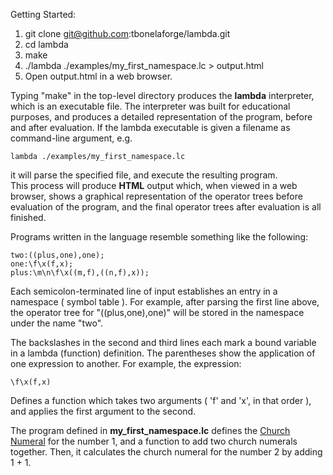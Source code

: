 Getting Started:

1. git clone git@github.com:tbonelaforge/lambda.git
2. cd lambda
3. make
4. ./lambda ./examples/my_first_namespace.lc > output.html
5. Open output.html in a web browser.

Typing "make" in the top-level directory produces the **lambda** interpreter, which is an executable file. The interpreter was built for educational purposes, and produces a detailed representation of the program, before and after evaluation.
If the lambda executable is given a filename as command-line argument, e.g.

    lambda ./examples/my_first_namespace.lc

it will parse the specified file, 
and execute the resulting program.  
This process will produce **HTML** output which, when viewed in a web browser, 
shows a graphical representation of the operator trees before evaluation of the program,
and the final operator trees after evaluation is all finished.

Programs written in the language resemble something like the following:

    two:((plus,one),one);
    one:\f\x(f,x);
    plus:\m\n\f\x((m,f),((n,f),x));

Each semicolon-terminated line of input establishes an entry in a namespace ( symbol table ). For example, after parsing the first line above, 
the operator tree for "((plus,one),one)" will be 
stored in the namespace under the name "two".

The backslashes in the second and third lines each mark a bound variable in a lambda (function) definition.
The parentheses show the application of one expression to another.
For example, the expression:

    \f\x(f,x)

Defines a function which takes two arguments ( 'f' and 'x', in that order ), 
and applies the first argument to the second.

The program defined in **my_first_namespace.lc** defines the [Church Numeral](https://en.wikipedia.org/wiki/Church_encoding) for the number 1, 
and a function to add two church numerals together. 
Then, it calculates the church numeral for the number 2 by adding 1 + 1.
